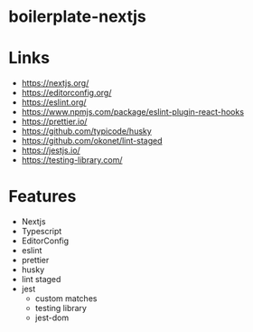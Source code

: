 # boilerplate-nextjs

# Links
- https://nextjs.org/
- https://editorconfig.org/
- https://eslint.org/
- https://www.npmjs.com/package/eslint-plugin-react-hooks
- https://prettier.io/
- https://github.com/typicode/husky
- https://github.com/okonet/lint-staged
- https://jestjs.io/
- https://testing-library.com/


# Features
- Nextjs
- Typescript
- EditorConfig
- eslint
- prettier
- husky
- lint staged
- jest
  - custom matches
  - testing library
  - jest-dom
